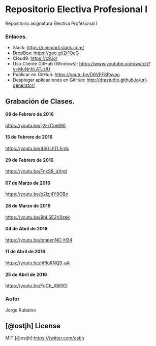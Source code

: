 # Repositorio Electiva Profesional I

Repositorio asignatura Electiva Profesional I

### Enlaces.

* Slack: https://unicundi.slack.com/
* DropBox: https://goo.gl/2r1OeG
* Cloud9: https://c9.io/
* Uso Cliente GitHub (Windows): https://www.youtube.com/watch?v=MuNnhLATJUU
* Publicar en GitHub: https://youtu.be/D6VFF8Rsyao
* Desplegar aplicaciones en GitHub: http://drastudio.github.io/url-generator/


## Grabación de Clases.

#### 08 de Febrero de 2016

https://youtu.be/jj2krT5e690

#### 15 de Febrero de 2016

https://youtu.be/4SGLhTLErdc

#### 29 de Febrero de 2016

https://youtu.be/FnxS8_qXrgI

#### 07 de Marzo de 2016

https://youtu.be/b2lzj4Y8OBo

#### 28 de Marzo de 2016

https://youtu.be/9bLSE2V9zek

#### 04 de Abril de 2016

https://youtu.be/bmpxnNC-H34

#### 11 de Abril de 2016

https://youtu.be/nPIoRNQ9-aA

#### 25 de Abril de 2016

https://youtu.be/FqCh_X6i9GI

### Autor
Jorge Rubaino

[@ostjh]
License
----
MIT
[@ostjh]:https://twitter.com/ostjh
